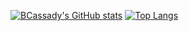 [![BCassady's GitHub stats](https://github-readme-stats.vercel.app/api?username=BCassady&count_private=true&show_icons=true&theme=dark,contribs)](https://github.com/anuraghazra/github-readme-stats)
[![Top Langs](https://github-readme-stats.vercel.app/api/top-langs/?username=BCassady&layout=compact&theme=dark&langs_count=10)](https://github.com/anuraghazra/github-readme-stats)
